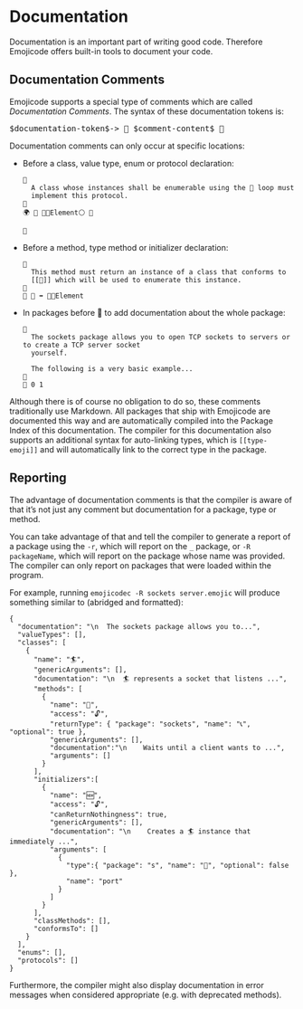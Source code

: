 # Documentation

Documentation is an important part of writing good code. Therefore Emojicode
offers built-in tools to document your code.

## Documentation Comments

Emojicode supports a special type of comments which are called *Documentation
Comments*. The syntax of these documentation tokens is:

<pre class="syntax">
$documentation-token$-> 🌮 $comment-content$ 🌮
</pre>

Documentation comments can only occur at specific locations:

- Before a class, value type, enum or protocol declaration:
  ```
  🌮
    A class whose instances shall be enumerable using the 🔂 loop must
    implement this protocol.
  🌮
  🌍 🐊 🔂🐚Element⚪️ 🍇

  🍉
  ```
- Before a method, type method or initializer declaration:
  ```
  🌮
    This method must return an instance of a class that conforms to
    [[🍡]] which will be used to enumerate this instance.
  🌮
  🐖 🍡 ➡️ 🍡🐚Element
  ```
- In packages before 🔮 to add documentation about the whole package:
  ```
  🌮
    The sockets package allows you to open TCP sockets to servers or to create a TCP server socket
    yourself.

    The following is a very basic example...
  🌮
  🔮 0 1
  ```

Although there is of course no obligation to do so, these comments traditionally
use Markdown. All packages that ship with Emojicode are documented this way  and
are automatically compiled into the Package Index of this documentation. The
compiler for this documentation also supports an additional syntax for
auto-linking types, which is `[[type-emoji]]` and will automatically link to the
correct type in the package.

## Reporting

The advantage of documentation comments is that the compiler is aware of that
it’s not just any comment but documentation for a package, type or method.

You can take advantage of that and tell the compiler to generate a report of a
package using the `-r`, which will report on the `_` package, or `-R
packageName`, which will report on the package whose name was provided. The
compiler can only report on packages that were loaded within the program.

For example, running `emojicodec -R sockets server.emojic` will produce
something similar to (abridged and formatted):

```
{
  "documentation": "\n  The sockets package allows you to...",
  "valueTypes": [],
  "classes": [
    {
      "name": "🏄",
      "genericArguments": [],
      "documentation": "\n  🏄 represents a socket that listens ...",
      "methods": [
        {
          "name": "🙋",
          "access": "🔓",
          "returnType": { "package": "sockets", "name": "📞", "optional": true },
          "genericArguments": [],
          "documentation":"\n    Waits until a client wants to ...",
          "arguments": []
        }
      ],
      "initializers":[
        {
          "name": "🆕",
          "access": "🔓",
          "canReturnNothingness": true,
          "genericArguments": [],
          "documentation": "\n    Creates a 🏄 instance that immediately ...",
          "arguments": [
            {
              "type":{ "package": "s", "name": "🚂", "optional": false },
              "name": "port"
            }
          ]
        }
      ],
      "classMethods": [],
      "conformsTo": []
    }
  ],
  "enums": [],
  "protocols": []
}
```

Furthermore, the compiler might also display documentation in error messages
when considered appropriate (e.g. with deprecated methods).
